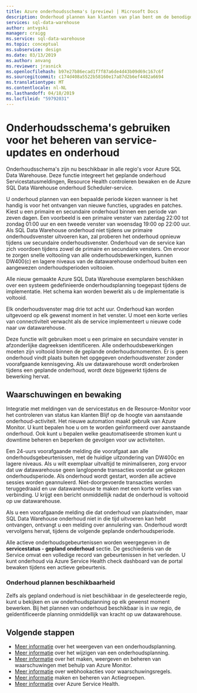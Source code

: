 ```yaml
---
title: Azure onderhoudsschema's (preview) | Microsoft Docs
description: Onderhoud plannen kan klanten van plan bent om de benodigde gepland onderhoud-gebeurtenissen die de Azure SQL Data Warehouse-service gebruikt om nieuwe functies, upgrades en patches.
services: sql-data-warehouse
author: antvgski
manager: craigg
ms.service: sql-data-warehouse
ms.topic: conceptual
ms.subservice: design
ms.date: 03/13/2019
ms.author: anvang
ms.reviewer: jrasnick
ms.openlocfilehash: b97e27b86ecad1f7f87a6de4d43b09d69c167c6f
ms.sourcegitcommit: c174d408a5522b58160e17a87d2b6ef4482a6694
ms.translationtype: MT
ms.contentlocale: nl-NL
ms.lasthandoff: 04/18/2019
ms.locfileid: "59792031"
---
```

# <a name="use-maintenance-schedules-to-manage-service-updates-and-maintenance"></a>Onderhoudsschema's gebruiken voor het beheren van service-updates en onderhoud

Onderhoudsschema's zijn nu beschikbaar in alle regio's voor Azure SQL Data Warehouse. Deze functie integreert het geplande onderhoud Servicestatusmeldingen, Resource Health controleren bewaken en de Azure SQL Data Warehouse onderhoud Scheduler-service.

U onderhoud plannen van een bepaalde periode kiezen wanneer is het handig is voor het ontvangen van nieuwe functies, upgrades en patches. Kiest u een primaire en secundaire onderhoud binnen een periode van zeven dagen. Een voorbeeld is een primaire venster van zaterdag 22:00 tot zondag 01:00 uur en een tweede venster van woensdag 19:00 op 22:00 uur. Als SQL Data Warehouse onderhoud niet tijdens uw primaire onderhoudsvenster uitvoeren kan, zal proberen het onderhoud opnieuw tijdens uw secundaire onderhoudsvenster. Onderhoud van de service kan zich voordoen tijdens zowel de primaire en secundaire vensters. Om ervoor te zorgen snelle voltooiing van alle onderhoudsbewerkingen, kunnen DW400(c) en lagere niveaus van de datawarehouse onderhoud buiten een aangewezen onderhoudsperioden voltooien.

Alle nieuw gemaakte Azure SQL Data Warehouse exemplaren beschikken over een systeem gedefinieerde onderhoudsplanning toegepast tijdens de implementatie. Het schema kan worden bewerkt als u de implementatie is voltooid.

Elk onderhoudsvenster mag drie tot acht uur. Onderhoud kan worden uitgevoerd op elk gewenst moment in het venster. U moet een korte verlies van connectiviteit verwacht als de service implementeert u nieuwe code naar uw datawarehouse.

Deze functie wilt gebruiken moet u een primaire en secundaire venster in afzonderlijke dagreeksen identificeren. Alle onderhoudsbewerkingen moeten zijn voltooid binnen de geplande onderhoudsmomenten. Er is geen onderhoud vindt plaats buiten het opgegeven onderhoudsvenster zonder voorafgaande kennisgeving. Als uw datawarehouse wordt onderbroken tijdens een geplande onderhoud, wordt deze bijgewerkt tijdens de bewerking hervat.  

## <a name="alerts-and-monitoring"></a>Waarschuwingen en bewaking

Integratie met meldingen van de servicestatus en de Resource-Monitor voor het controleren van status kan klanten Blijf op de hoogte van aanstaande onderhoud-activiteit. Het nieuwe automation maakt gebruik van Azure Monitor. U kunt bepalen hoe u om te worden geïnformeerd over aanstaande onderhoud. Ook kunt u bepalen welke geautomatiseerde stromen kunt u downtime beheren en beperken de gevolgen voor uw activiteiten.

Een 24-uurs voorafgaande melding die voorafgaat aan alle onderhoudsgebeurtenissen, met de huidige uitzondering van DW400c en lagere niveaus. Als u wilt exemplaar uitvaltijd te minimaliseren, zorg ervoor dat uw datawarehouse geen langlopende transacties voordat uw gekozen onderhoudsperiode. Als onderhoud wordt gestart, worden alle actieve sessies worden geannuleerd. Niet-doorgevoerde transacties worden teruggedraaid en uw datawarehouse te maken met een korte verlies van verbinding. U krijgt een bericht onmiddellijk nadat de onderhoud is voltooid op uw datawarehouse.

Als u een voorafgaande melding die dat onderhoud van plaatsvinden, maar SQL Data Warehouse onderhoud niet in die tijd uitvoeren kan hebt ontvangen, ontvangt u een melding over annulering van. Onderhoud wordt vervolgens hervat, tijdens de volgende geplande onderhoudsperiode.

Alle actieve onderhoudsgebeurtenissen worden weergegeven in de **servicestatus - gepland onderhoud** sectie. De geschiedenis van de Service omvat een volledige record van gebeurtenissen in het verleden. U kunt onderhoud via Azure Service Health check dashboard van de portal bewaken tijdens een actieve gebeurtenis.

### <a name="maintenance-schedule-availability"></a>Onderhoud plannen beschikbaarheid

Zelfs als gepland onderhoud is niet beschikbaar in de geselecteerde regio, kunt u bekijken en uw onderhoudsplanning op elk gewenst moment bewerken. Bij het plannen van onderhoud beschikbaar is in uw regio, de geïdentificeerde planning onmiddellijk van kracht op uw datawarehouse.

## <a name="next-steps"></a>Volgende stappen

- [Meer informatie](viewing-maintenance-schedule.md) over het weergeven van een onderhoudsplanning.
- [Meer informatie](changing-maintenance-schedule.md) over het wijzigen van een onderhoudsplanning.
- [Meer informatie](https://docs.microsoft.com/azure/monitoring-and-diagnostics/monitor-alerts-unified-usage) over het maken, weergeven en beheren van waarschuwingen met behulp van Azure Monitor.
- [Meer informatie](https://docs.microsoft.com/azure/monitoring-and-diagnostics/monitor-alerts-unified-log-webhook) over webhookacties voor waarschuwingsregels.
- [Meer informatie](https://docs.microsoft.com/azure/monitoring-and-diagnostics/monitoring-action-groups) maken en beheren van Actiegroepen.
- [Meer informatie](https://docs.microsoft.com/azure/service-health/service-health-overview) over Azure Service Health.
